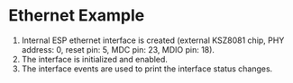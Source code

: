 # Ethernet Example

1. Internal ESP ethernet interface is created (external KSZ8081 chip, PHY address: 0, reset pin: 5, MDC pin: 23, MDIO pin: 18).
2. The interface is initialized and enabled.
3. The interface events are used to print the interface status changes.

